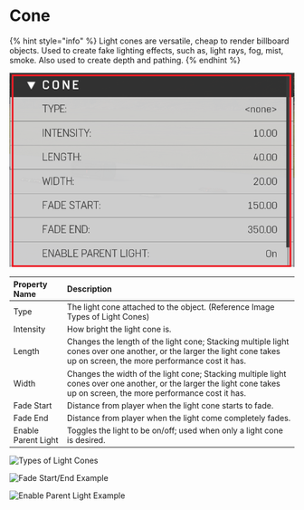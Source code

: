 # Cone

{% hint style="info" %}
Light cones are versatile, cheap to render billboard objects. Used to create fake lighting effects, such as, light rays, fog, mist, smoke. Also used to create depth and pathing.
{% endhint %}

![Cone Properties](../../.gitbook/assets/images/lighting/cone-properties.png)

|Property Name|Description|
|:-- | :--|
|Type|The light cone attached to the object. (Reference Image Types of Light Cones)|
|Intensity|How bright the light cone is.|
|Length|Changes the length of the light cone; Stacking multiple light cones over one another, or the larger the light cone takes up on screen, the more performance cost it has.|
|Width|Changes the width of the light cone; Stacking multiple light cones over one another, or the larger the light cone takes up on screen, the more performance cost it has.|
|Fade Start|Distance from player when the light cone starts to fade.|
|Fade End|Distance from player when the light come completely fades.|
|Enable Parent Light | Toggles the light to be on/off; used when only a light cone is desired.|

![Types of Light Cones](../../.gitbook/assets/images/lighting/types-of-light-cones.png)

![Fade Start/End Example](https://imgur.com/r24sdoX.gif)

![Enable Parent Light Example](https://imgur.com/vnxpPHU.gif)
